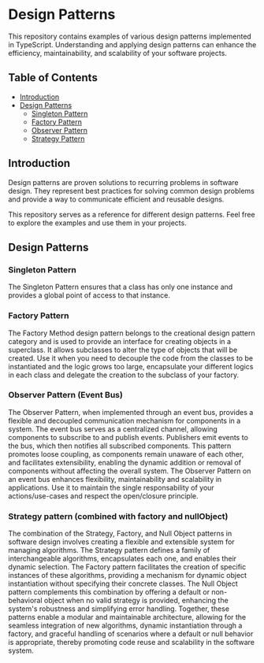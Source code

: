 # Design Patterns

This repository contains examples of various design patterns implemented in TypeScript. Understanding and applying design patterns can enhance the efficiency, maintainability, and scalability of your software projects.

## Table of Contents

- [Introduction](#introduction)
- [Design Patterns](#design-patterns)
  - [Singleton Pattern](#singleton-pattern)
  - [Factory Pattern](#factory-pattern)
  - [Observer Pattern](#observer-pattern)
  - [Strategy Pattern](#strategy-pattern)


## Introduction

Design patterns are proven solutions to recurring problems in software design. They represent best practices for solving common design problems and provide a way to communicate efficient and reusable designs.

This repository serves as a reference for different design patterns. Feel free to explore the examples and use them in your projects.

## Design Patterns

### Singleton Pattern

The Singleton Pattern ensures that a class has only one instance and provides a global point of access to that instance.

### Factory Pattern

The Factory Method design pattern belongs to the creational design pattern category and is used to provide an interface for creating objects in a superclass. It allows subclasses to alter the type of objects that will be created.
Use it when you need to decouple the code from the classes to be instantiated and the logic grows too large, encapsulate your different logics in each class and delegate the creation to the subclass of your factory.

### Observer Pattern (Event Bus)

The Observer Pattern, when implemented through an event bus, provides a flexible and decoupled communication mechanism for components in a system. The event bus serves as a centralized channel, allowing components to subscribe to and publish events. Publishers emit events to the bus, which then notifies all subscribed components. This pattern promotes loose coupling, as components remain unaware of each other, and facilitates extensibility, enabling the dynamic addition or removal of components without affecting the overall system. The Observer Pattern on an event bus enhances flexibility, maintainability and scalability in applications.
Use it to maintain the single responsability of your actions/use-cases and respect the open/closure principle.

### Strategy pattern (combined with factory and nullObject)

The combination of the Strategy, Factory, and Null Object patterns in software design involves creating a flexible and extensible system for managing algorithms. The Strategy pattern defines a family of interchangeable algorithms, encapsulates each one, and enables their dynamic selection. The Factory pattern facilitates the creation of specific instances of these algorithms, providing a mechanism for dynamic object instantiation without specifying their concrete classes. The Null Object pattern complements this combination by offering a default or non-behavioral object when no valid strategy is provided, enhancing the system's robustness and simplifying error handling. Together, these patterns enable a modular and maintainable architecture, allowing for the seamless integration of new algorithms, dynamic instantiation through a factory, and graceful handling of scenarios where a default or null behavior is appropriate, thereby promoting code reuse and scalability in the software system.